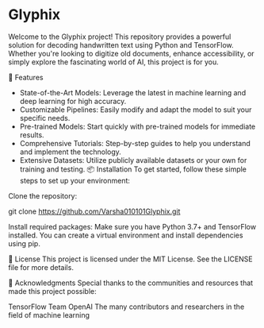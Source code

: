 # Glyphix
Welcome to the Glyphix project! This repository provides a powerful solution for decoding handwritten text using Python and TensorFlow. Whether you're looking to digitize old documents, enhance accessibility, or simply explore the fascinating world of AI, this project is for you.

🚀 Features
- State-of-the-Art Models: Leverage the latest in machine learning and deep learning for high accuracy.
- Customizable Pipelines: Easily modify and adapt the model to suit your specific needs.
- Pre-trained Models: Start quickly with pre-trained models for immediate results.
- Comprehensive Tutorials: Step-by-step guides to help you understand and implement the technology.
- Extensive Datasets: Utilize publicly available datasets or your own for training and testing.
📦 Installation
To get started, follow these simple steps to set up your environment:

Clone the repository:

git clone https://github.com/Varsha010101Glyphix.git

Install required packages: Make sure you have Python 3.7+ and TensorFlow installed. You can create a virtual environment and install dependencies using pip.

📄 License
This project is licensed under the MIT License. See the LICENSE file for more details.

🌟 Acknowledgments
Special thanks to the communities and resources that made this project possible:

TensorFlow Team
OpenAI
The many contributors and researchers in the field of machine learning
